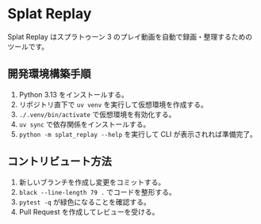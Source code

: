 # Splat Replay

Splat Replay はスプラトゥーン 3 のプレイ動画を自動で録画・整理するためのツールです。

## 開発環境構築手順
1. Python 3.13 をインストールする。
2. リポジトリ直下で `uv venv` を実行して仮想環境を作成する。
3. `./.venv/bin/activate` で仮想環境を有効化する。
4. `uv sync` で依存関係をインストールする。
5. `python -m splat_replay --help` を実行して CLI が表示されれば準備完了。

## コントリビュート方法
1. 新しいブランチを作成し変更をコミットする。
2. `black --line-length 79 .` でコードを整形する。
3. `pytest -q` が緑色になることを確認する。
4. Pull Request を作成してレビューを受ける。
